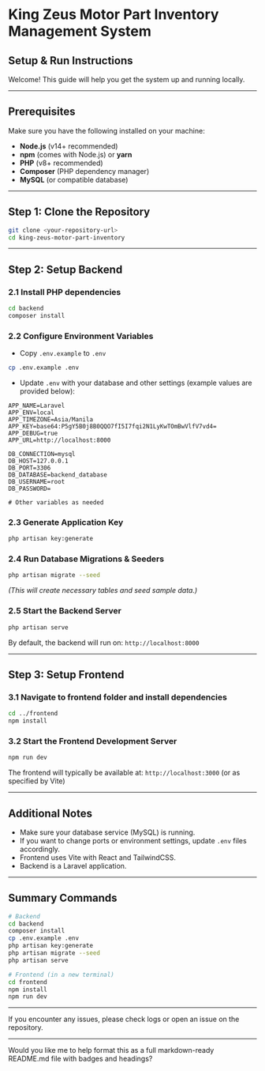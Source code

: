 

# King Zeus Motor Part Inventory Management System

## Setup & Run Instructions

Welcome! This guide will help you get the system up and running locally.

---

## Prerequisites

Make sure you have the following installed on your machine:

* **Node.js** (v14+ recommended)
* **npm** (comes with Node.js) or **yarn**
* **PHP** (v8+ recommended)
* **Composer** (PHP dependency manager)
* **MySQL** (or compatible database)

---

## Step 1: Clone the Repository

```bash
git clone <your-repository-url>
cd king-zeus-motor-part-inventory
```

---

## Step 2: Setup Backend

### 2.1 Install PHP dependencies

```bash
cd backend
composer install
```

### 2.2 Configure Environment Variables

* Copy `.env.example` to `.env`

```bash
cp .env.example .env
```

* Update `.env` with your database and other settings (example values are provided below):

```
APP_NAME=Laravel
APP_ENV=local
APP_TIMEZONE=Asia/Manila
APP_KEY=base64:P5gY5B0j8B0QQO7fI5I7fqi2N1LyKwTOmBwVlfV7vd4=
APP_DEBUG=true
APP_URL=http://localhost:8000

DB_CONNECTION=mysql
DB_HOST=127.0.0.1
DB_PORT=3306
DB_DATABASE=backend_database
DB_USERNAME=root
DB_PASSWORD=

# Other variables as needed
```

### 2.3 Generate Application Key

```bash
php artisan key:generate
```

### 2.4 Run Database Migrations & Seeders

```bash
php artisan migrate --seed
```

*(This will create necessary tables and seed sample data.)*

### 2.5 Start the Backend Server

```bash
php artisan serve
```

By default, the backend will run on:
`http://localhost:8000`

---

## Step 3: Setup Frontend

### 3.1 Navigate to frontend folder and install dependencies

```bash
cd ../frontend
npm install
```

### 3.2 Start the Frontend Development Server

```bash
npm run dev
```

The frontend will typically be available at:
`http://localhost:3000` (or as specified by Vite)

---

## Additional Notes

* Make sure your database service (MySQL) is running.
* If you want to change ports or environment settings, update `.env` files accordingly.
* Frontend uses Vite with React and TailwindCSS.
* Backend is a Laravel application.

---

## Summary Commands

```bash
# Backend
cd backend
composer install
cp .env.example .env
php artisan key:generate
php artisan migrate --seed
php artisan serve

# Frontend (in a new terminal)
cd frontend
npm install
npm run dev
```

---

If you encounter any issues, please check logs or open an issue on the repository.

---

Would you like me to help format this as a full markdown-ready README.md file with badges and headings?
